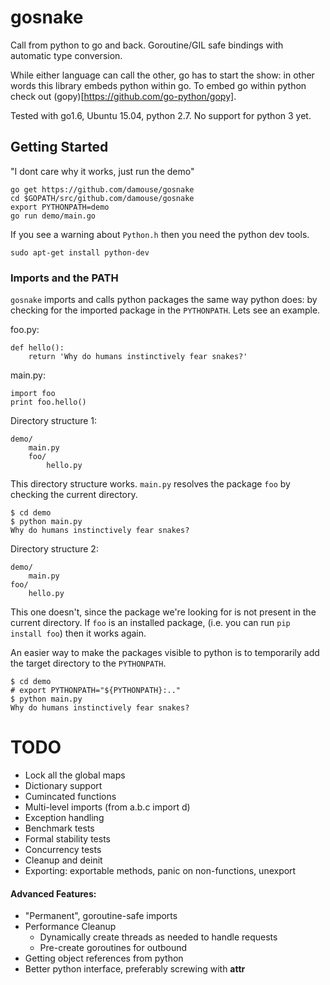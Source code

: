# gosnake

Call from python to go and back. Goroutine/GIL safe bindings with automatic type conversion. 

While either language can call the other, go has to start the show: in other words this library embeds python within go. To embed go within python check out (gopy)[https://github.com/go-python/gopy].

Tested with go1.6, Ubuntu 15.04, python 2.7. No support for python 3 yet. 

## Getting Started

"I dont care why it works, just run the demo"

```
go get https://github.com/damouse/gosnake
cd $GOPATH/src/github.com/damouse/gosnake
export PYTHONPATH=demo
go run demo/main.go
```

If you see a warning about `Python.h` then you need the python dev tools.

```
sudo apt-get install python-dev
```

### Imports and the PATH

`gosnake` imports and calls python packages the same way python does: by checking for the imported package in the `PYTHONPATH`. Lets see an example.

foo.py:

```
def hello():
    return 'Why do humans instinctively fear snakes?'
```

main.py:

```
import foo
print foo.hello()
```

Directory structure 1:

```
demo/
    main.py
    foo/
        hello.py
```

This directory structure works. `main.py` resolves the package `foo` by checking the current directory. 

```
$ cd demo
$ python main.py 
Why do humans instinctively fear snakes?
```

Directory structure 2:

```
demo/
    main.py
foo/
    hello.py
```

This one doesn't, since the package we're looking for is not present in the current directory. If `foo` is an installed package, (i.e. you can run `pip install foo`) then it works again.

An easier way to make the packages visible to python is to temporarily add the target directory to the `PYTHONPATH`.

```
$ cd demo
# export PYTHONPATH="${PYTHONPATH}:.."
$ python main.py 
Why do humans instinctively fear snakes?
```

# TODO

- Lock all the global maps
- Dictionary support
- Cumincated functions
- Multi-level imports (from a.b.c import d)
- Exception handling
- Benchmark tests
- Formal stability tests
- Concurrency tests
- Cleanup and deinit 
- Exporting: exportable methods, panic on non-functions, unexport

#### Advanced Features:

- "Permanent", goroutine-safe imports
- Performance Cleanup
    - Dynamically create threads as needed to handle requests
    - Pre-create goroutines for outbound
- Getting object references from python
- Better python interface, preferably screwing with  __attr__

